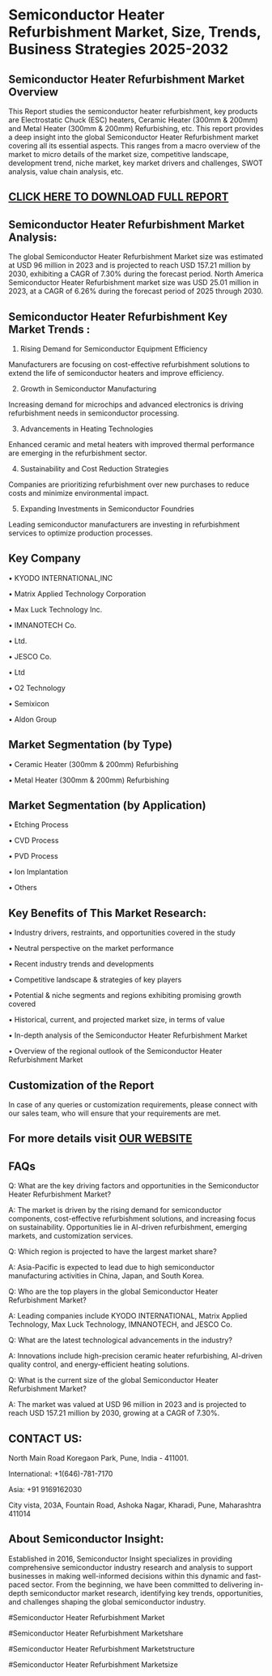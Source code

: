 Semiconductor Heater Refurbishment Market, Size, Trends, Business Strategies 2025-2032
=
Semiconductor Heater Refurbishment Market Overview
-
This Report studies the semiconductor heater refurbishment, key products are Electrostatic Chuck (ESC) heaters, Ceramic Heater (300mm & 200mm) and Metal Heater (300mm & 200mm) Refurbishing, etc.
This report provides a deep insight into the global Semiconductor Heater Refurbishment market covering all its essential aspects. This ranges from a macro overview of the market to micro details of the market size, competitive landscape, development trend, niche market, key market drivers and challenges, SWOT analysis, value chain analysis, etc.

[CLICK HERE TO DOWNLOAD FULL REPORT](https://semiconductorinsight.com/report/semiconductor-heater-refurbishment-market/)
-
Semiconductor Heater Refurbishment Market Analysis:
-
The global Semiconductor Heater Refurbishment Market size was estimated at USD 96 million in 2023 and is projected to reach USD 157.21 million by 2030, exhibiting a CAGR of 7.30% during the forecast period.
North America Semiconductor Heater Refurbishment market size was USD 25.01 million in 2023, at a CAGR of 6.26% during the forecast period of 2025 through 2030.

Semiconductor Heater Refurbishment Key Market Trends  :
-
1.	Rising Demand for Semiconductor Equipment Efficiency

Manufacturers are focusing on cost-effective refurbishment solutions to extend the life of semiconductor heaters and improve efficiency.

2.	Growth in Semiconductor Manufacturing

Increasing demand for microchips and advanced electronics is driving refurbishment needs in semiconductor processing.

3.	Advancements in Heating Technologies

Enhanced ceramic and metal heaters with improved thermal performance are emerging in the refurbishment sector.

4.	Sustainability and Cost Reduction Strategies

Companies are prioritizing refurbishment over new purchases to reduce costs and minimize environmental impact.

5.	Expanding Investments in Semiconductor Foundries

Leading semiconductor manufacturers are investing in refurbishment services to optimize production processes.

Key Company
-
•	KYODO INTERNATIONAL,INC

•	Matrix Applied Technology Corporation

•	Max Luck Technology Inc.

•	IMNANOTECH Co.

•	Ltd.

•	JESCO Co.

•	Ltd

•	O2 Technology

•	Semixicon

•	Aldon Group

Market Segmentation (by Type)
-
•	Ceramic Heater (300mm & 200mm) Refurbishing

•	Metal Heater (300mm & 200mm) Refurbishing

Market Segmentation (by Application)
-
•	Etching Process

•	CVD Process

•	PVD Process

•	Ion Implantation

•	Others

Key Benefits of This Market Research:
-
•	Industry drivers, restraints, and opportunities covered in the study

•	Neutral perspective on the market performance

•	Recent industry trends and developments

•	Competitive landscape & strategies of key players

•	Potential & niche segments and regions exhibiting promising growth covered

•	Historical, current, and projected market size, in terms of value

•	In-depth analysis of the Semiconductor Heater Refurbishment Market

•	Overview of the regional outlook of the Semiconductor Heater Refurbishment Market

Customization of the Report
-
In case of any queries or customization requirements, please connect with our sales team, who will ensure that your requirements are met.

For more details visit [OUR WEBSITE](https://semiconductorinsight.com/report/semiconductor-heater-refurbishment-market/)
-
FAQs
-
Q: What are the key driving factors and opportunities in the Semiconductor Heater Refurbishment Market?

A: The market is driven by the rising demand for semiconductor components, cost-effective refurbishment solutions, and increasing focus on sustainability. Opportunities lie in AI-driven refurbishment, emerging markets, and customization services.

Q: Which region is projected to have the largest market share?

A: Asia-Pacific is expected to lead due to high semiconductor manufacturing activities in China, Japan, and South Korea.

Q: Who are the top players in the global Semiconductor Heater Refurbishment Market?

A: Leading companies include KYODO INTERNATIONAL, Matrix Applied Technology, Max Luck Technology, IMNANOTECH, and JESCO Co.

Q: What are the latest technological advancements in the industry?

A: Innovations include high-precision ceramic heater refurbishing, AI-driven quality control, and energy-efficient heating solutions.

Q: What is the current size of the global Semiconductor Heater Refurbishment Market?

A: The market was valued at USD 96 million in 2023 and is projected to reach USD 157.21 million by 2030, growing at a CAGR of 7.30%.

CONTACT US:
-
North Main Road Koregaon Park, Pune, India - 411001.

International: +1(646)-781-7170

Asia: +91 9169162030

City vista, 203A, Fountain Road, Ashoka Nagar, Kharadi, Pune, Maharashtra 411014

About Semiconductor Insight:
-
Established in 2016, Semiconductor Insight specializes in providing comprehensive semiconductor industry research and analysis to support businesses in making well-informed decisions within this dynamic and fast-paced sector. From the beginning, we have been committed to delivering in-depth semiconductor market research, identifying key trends, opportunities, and challenges shaping the global semiconductor industry.

#Semiconductor Heater Refurbishment Market

#Semiconductor Heater Refurbishment Marketshare

#Semiconductor Heater Refurbishment Marketstructure

#Semiconductor Heater Refurbishment Marketsize





